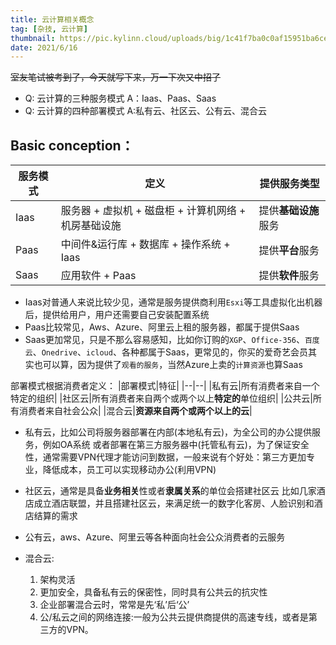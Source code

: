 ```yaml
---
title: 云计算相关概念
tag: [杂技, 云计算]
thumbnail: https://pic.kylinn.cloud/uploads/big/1c41f7ba0c0af15951ba6ce2d0c82120.jpg
date: 2021/6/16
---
```


~~室友笔试被考到了，今天就写下来，万一下次又中招了~~

- Q: 云计算的三种服务模式
  A：Iaas、Paas、Saas
- Q: 云计算的四种部署模式
  A:私有云、社区云、公有云、混合云

## Basic conception：

|服务模式|定义|提供服务类型|
|--|--|--|
|Iaas|服务器 + 虚拟机 + 磁盘柜 + 计算机网络 + 机房基础设施|提供**基础设施**服务|
|Paas|中间件&运行库 + 数据库 + 操作系统 + Iaas|提供**平台**服务|
|Saas|应用软件 + Paas|提供**软件**服务|

- Iaas对普通人来说比较少见，通常是服务提供商利用`Esxi`等工具虚拟化出机器后，提供给用户，用户还需要自己安装配置系统
- Paas比较常见，Aws、Azure、阿里云上租的服务器，都属于提供Saas
- Saas更加常见，只是不那么容易感知，比如你订购的`XGP`、`Office-356`、`百度云`、`Onedrive`、`icloud`、各种都属于Saas，更常见的，你买的爱奇艺会员其实也可以算，因为提供了`观看的服务`，当然Azure上卖的`计算资源`也算Saas
  
部署模式根据消费者定义：
|部署模式|特征|
|--|--|
|私有云|所有消费者来自一个特定的组织|
|社区云|所有消费者来自两个或两个以上**特定的**单位组织|
|公共云|所有消费者来自社会公众|
|混合云|**资源来自两个或两个以上的云**|

- 私有云，比如公司将服务器部署在内部(本地私有云)，为全公司的办公提供服务，例如OA系统
  或者部署在第三方服务器中(托管私有云)，为了保证安全性，通常需要VPN代理才能访问到数据，一般来说有个好处：第三方更加专业，降低成本，员工可以实现移动办公(利用VPN)
- 社区云，通常是具备**业务相关**性或者**隶属关系**的单位会搭建社区云
  比如几家酒店成立酒店联盟，并且搭建社区云，来满足统一的数字化客房、人脸识别和酒店结算的需求
- 公有云，aws、Azure、阿里云等各种面向社会公众消费者的云服务

- 混合云:
  1. 架构灵活
  2. 更加安全，具备私有云的保密性，同时具有公共云的抗灾性
  3. 企业部署混合云时，常常是先‘私’后‘公’
  4. 公/私云之间的网络连接:一般为公共云提供商提供的高速专线，或者是第三方的VPN。